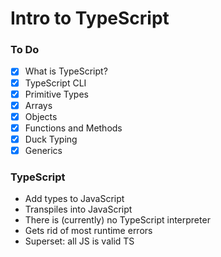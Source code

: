 # Intro to TypeScript

### To Do
* [x] What is TypeScript?
* [x] TypeScript CLI
* [x] Primitive Types
* [x] Arrays
* [x] Objects
* [x] Functions and Methods
* [x] Duck Typing
* [x] Generics

### TypeScript
* Add types to JavaScript
* Transpiles into JavaScript
* There is (currently) no TypeScript interpreter
* Gets rid of most runtime errors
* Superset: all JS is valid TS

















# 
